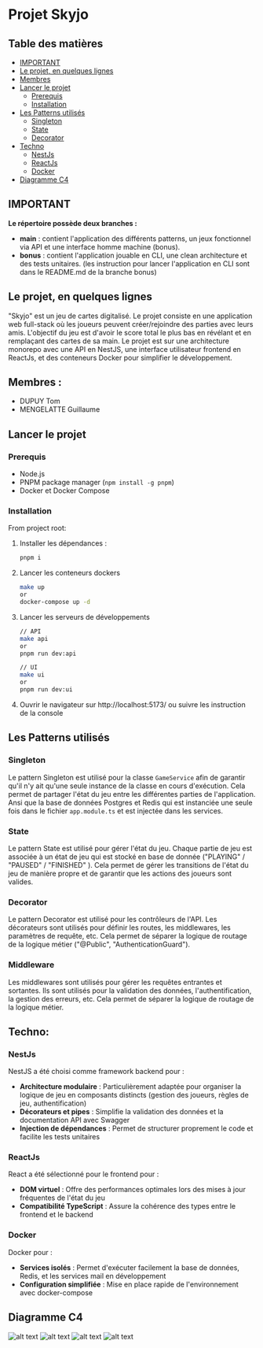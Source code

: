 # Projet Skyjo
## Table des matières
- [IMPORTANT](#important)
- [Le projet, en quelques lignes](#le-projet-en-quelques-lignes)
- [Membres](#membres)
- [Lancer le projet](#lancer-le-projet)
  - [Prerequis](#prerequis)
  - [Installation](#installation)
- [Les Patterns utilisés](#les-patterns-utilisés)
  - [Singleton](#singleton)
  - [State](#state)
  - [Decorator](#decorator)
- [Techno](#techno)
  - [NestJs](#nestjs)
  - [ReactJs](#reactjs)
  - [Docker](#docker)
- [Diagramme C4](#diagramme-c4)

## IMPORTANT
**Le répertoire possède deux branches :**
- **main** : contient l'application des différents patterns, un jeux fonctionnel via API et une interface homme machine (bonus).
- **bonus** : contient l'application jouable en CLI, une clean architecture et des tests unitaires. (les instruction pour lancer l'application en CLI sont dans le README.md de la branche bonus)

## Le projet, en quelques lignes
"Skyjo" est un jeu de cartes digitalisé. Le projet consiste en une application web full-stack où les joueurs peuvent créer/rejoindre des parties avec leurs amis. L'objectif du jeu est d'avoir le score total le plus bas en révélant et en remplaçant des cartes de sa main. Le projet est sur une architecture monorepo avec une API en NestJS, une interface utilisateur frontend en ReactJs, et des conteneurs Docker pour simplifier le développement.

## Membres : 
- DUPUY Tom
- MENGELATTE Guillaume

## Lancer le projet

### Prerequis
- Node.js
- PNPM package manager (`npm install -g pnpm`)
- Docker et Docker Compose

### Installation

From project root:

1. Installer les dépendances :
   ```bash
   pnpm i
    ```
2. Lancer les conteneurs dockers
    ```bash
    make up
    or
    docker-compose up -d
    ```
3. Lancer les serveurs de développements
    ```bash
    // API
    make api
    or
    pnpm run dev:api
    
    // UI
    make ui
    or
    pnpm run dev:ui
    ```
4. Ouvrir le navigateur sur http://localhost:5173/ ou suivre les instruction de la console


## Les Patterns utilisés
### Singleton
Le pattern Singleton est utilisé pour la classe `GameService` afin de garantir qu'il n'y ait qu'une seule instance de la classe en cours d'exécution. Cela permet de partager l'état du jeu entre les différentes parties de l'application. Ansi que la base de données Postgres et Redis qui est instanciée une seule fois dans le fichier `app.module.ts` et est injectée dans les services.

### State
Le pattern State est utilisé pour gérer l'état du jeu. Chaque partie de jeu est associée à un état de jeu qui est stocké en base de donnée ("PLAYING" / "PAUSED" / "FINISHED" ). Cela permet de gérer les transitions de l'état du jeu de manière propre et de garantir que les actions des joueurs sont valides.

### Decorator
Le pattern Decorator est utilisé pour les contrôleurs de l'API. Les décorateurs sont utilisés pour définir les routes, les middlewares, les paramètres de requête, etc. Cela permet de séparer la logique de routage de la logique métier ("@Public", "AuthenticationGuard").

### Middleware
Les middlewares sont utilisés pour gérer les requêtes entrantes et sortantes. Ils sont utilisés pour la validation des données, l'authentification, la gestion des erreurs, etc. Cela permet de séparer la logique de routage de la logique métier.

## Techno:
### NestJs
NestJS a été choisi comme framework backend pour :
- **Architecture modulaire** : Particulièrement adaptée pour organiser la logique de jeu en composants distincts (gestion des joueurs, règles de jeu, authentification)
- **Décorateurs et pipes** : Simplifie la validation des données et la documentation API avec Swagger
- **Injection de dépendances** : Permet de structurer proprement le code et facilite les tests unitaires

### ReactJs
React a été sélectionné pour le frontend pour :
- **DOM virtuel** : Offre des performances optimales lors des mises à jour fréquentes de l'état du jeu
- **Compatibilité TypeScript** : Assure la cohérence des types entre le frontend et le backend

### Docker
Docker pour :
- **Services isolés** : Permet d'exécuter facilement la base de données, Redis, et les services mail en développement
- **Configuration simplifiée** : Mise en place rapide de l'environnement avec docker-compose

## Diagramme C4

![alt text](./diagram/c4-0.jpg)
![alt text](./diagram/c4-1.jpg)
![alt text](./diagram/c4-2.png)
![alt text](./diagram/c4-3.png)

